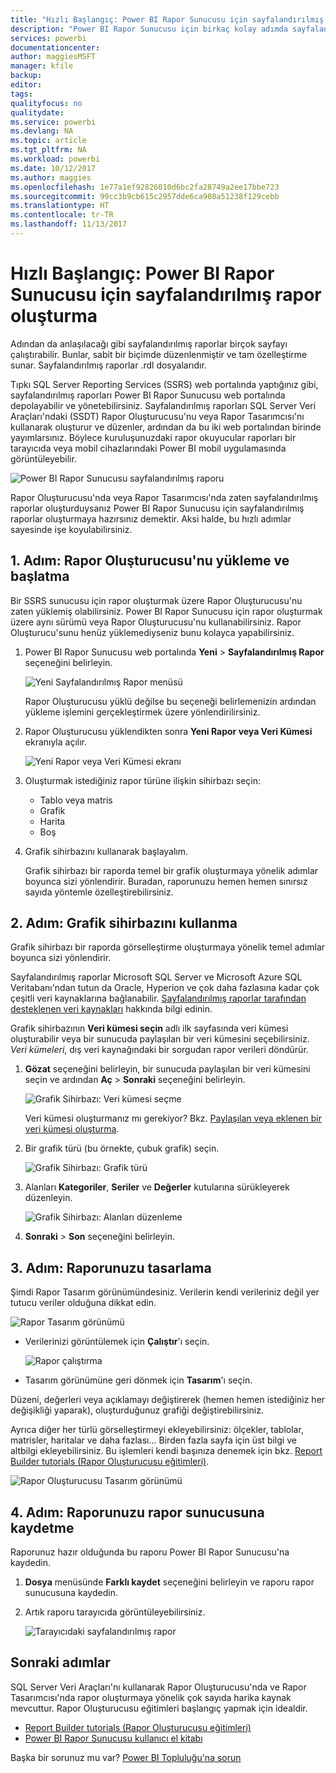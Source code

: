 ```yaml
---
title: "Hızlı Başlangıç: Power BI Rapor Sunucusu için sayfalandırılmış rapor oluşturma"
description: "Power BI Rapor Sunucusu için birkaç kolay adımda sayfalandırılmış rapor oluşturmayı öğrenin."
services: powerbi
documentationcenter: 
author: maggiesMSFT
manager: kfile
backup: 
editor: 
tags: 
qualityfocus: no
qualitydate: 
ms.service: powerbi
ms.devlang: NA
ms.topic: article
ms.tgt_pltfrm: NA
ms.workload: powerbi
ms.date: 10/12/2017
ms.author: maggies
ms.openlocfilehash: 1e77a1ef92826010d6bc2fa28749a2ee17bbe723
ms.sourcegitcommit: 99cc3b9cb615c2957dde6ca908a51238f129cebb
ms.translationtype: HT
ms.contentlocale: tr-TR
ms.lasthandoff: 11/13/2017
---
```

# <a name="quickstart-create-a-paginated-report-for-power-bi-report-server"></a>Hızlı Başlangıç: Power BI Rapor Sunucusu için sayfalandırılmış rapor oluşturma
Adından da anlaşılacağı gibi sayfalandırılmış raporlar birçok sayfayı çalıştırabilir. Bunlar, sabit bir biçimde düzenlenmiştir ve tam özelleştirme sunar. Sayfalandırılmış raporlar .rdl dosyalarıdır.

Tıpkı SQL Server Reporting Services (SSRS) web portalında yaptığınız gibi, sayfalandırılmış raporları Power BI Rapor Sunucusu web portalında depolayabilir ve yönetebilirsiniz. Sayfalandırılmış raporları SQL Server Veri Araçları'ndaki (SSDT) Rapor Oluşturucusu'nu veya Rapor Tasarımcısı'nı kullanarak oluşturur ve düzenler, ardından da bu iki web portalından birinde yayımlarsınız. Böylece kuruluşunuzdaki rapor okuyucular raporları bir tarayıcıda veya mobil cihazlarındaki Power BI mobil uygulamasında görüntüleyebilir.

![Power BI Rapor Sunucusu sayfalandırılmış raporu](media/quickstart-create-paginated-report/reportserver-paginated-report.png)

Rapor Oluşturucusu'nda veya Rapor Tasarımcısı'nda zaten sayfalandırılmış raporlar oluşturduysanız Power BI Rapor Sunucusu için sayfalandırılmış raporlar oluşturmaya hazırsınız demektir. Aksi halde, bu hızlı adımlar sayesinde işe koyulabilirsiniz.

## <a name="step-1-install-and-start-report-builder"></a>1. Adım: Rapor Oluşturucusu'nu yükleme ve başlatma
Bir SSRS sunucusu için rapor oluşturmak üzere Rapor Oluşturucusu'nu zaten yüklemiş olabilirsiniz. Power BI Rapor Sunucusu için rapor oluşturmak üzere aynı sürümü veya Rapor Oluşturucusu'nu kullanabilirsiniz. Rapor Oluşturucu'sunu henüz yüklemediyseniz bunu kolayca yapabilirsiniz.

1. Power BI Rapor Sunucusu web portalında **Yeni** > **Sayfalandırılmış Rapor** seçeneğini belirleyin.
   
    ![Yeni Sayfalandırılmış Rapor menüsü](media/quickstart-create-paginated-report/reportserver-new-paginated-report-menu.png)
   
    Rapor Oluşturucusu yüklü değilse bu seçeneği belirlemenizin ardından yükleme işlemini gerçekleştirmek üzere yönlendirilirsiniz.
2. Rapor Oluşturucusu yüklendikten sonra **Yeni Rapor veya Veri Kümesi**  ekranıyla açılır.
   
    ![Yeni Rapor veya Veri Kümesi ekranı](media/quickstart-create-paginated-report/reportserver-paginated-new-report-screen.png)
3. Oluşturmak istediğiniz rapor türüne ilişkin sihirbazı seçin:
   
   * Tablo veya matris
   * Grafik
   * Harita
   * Boş
4. Grafik sihirbazını kullanarak başlayalım.
   
    Grafik sihirbazı bir raporda temel bir grafik oluşturmaya yönelik adımlar boyunca sizi yönlendirir. Buradan, raporunuzu hemen hemen sınırsız sayıda yöntemle özelleştirebilirsiniz.

## <a name="step-2-go-through-the-chart-wizard"></a>2. Adım: Grafik sihirbazını kullanma
Grafik sihirbazı bir raporda görselleştirme oluşturmaya yönelik temel adımlar boyunca sizi yönlendirir.

Sayfalandırılmış raporlar Microsoft SQL Server ve Microsoft Azure SQL Veritabanı'ndan tutun da Oracle, Hyperion ve çok daha fazlasına kadar çok çeşitli veri kaynaklarına bağlanabilir. [Sayfalandırılmış raporlar tarafından desteklenen veri kaynakları](connect-data-sources.md) hakkında bilgi edinin.

Grafik sihirbazının **Veri kümesi seçin** adlı ilk sayfasında veri kümesi oluşturabilir veya bir sunucuda paylaşılan bir veri kümesini seçebilirsiniz. *Veri kümeleri*, dış veri kaynağındaki bir sorgudan rapor verileri döndürür.

1. **Gözat** seçeneğini belirleyin, bir sunucuda paylaşılan bir veri kümesini seçin ve ardından **Aç** > **Sonraki** seçeneğini belirleyin.
   
    ![Grafik Sihirbazı: Veri kümesi seçme](media/quickstart-create-paginated-report/reportserver-paginated-choose-dataset.png)
   
     Veri kümesi oluşturmanız mı gerekiyor? Bkz. [Paylaşılan veya eklenen bir veri kümesi oluşturma](https://docs.microsoft.com/sql/reporting-services/report-data/create-a-shared-dataset-or-embedded-dataset-report-builder-and-ssrs).
2. Bir grafik türü (bu örnekte, çubuk grafik) seçin.
   
    ![Grafik Sihirbazı: Grafik türü](media/quickstart-create-paginated-report/reportserver-paginated-choose-chart-type.png)
3. Alanları **Kategoriler**, **Seriler** ve **Değerler** kutularına sürükleyerek düzenleyin.
   
    ![Grafik Sihirbazı: Alanları düzenleme](media/quickstart-create-paginated-report/reportserver-paginated-arrange-fields.png)
4. **Sonraki** > **Son** seçeneğini belirleyin.

## <a name="step-3-design-your-report"></a>3. Adım: Raporunuzu tasarlama
Şimdi Rapor Tasarım görünümündesiniz. Verilerin kendi verileriniz değil yer tutucu veriler olduğuna dikkat edin.

![Rapor Tasarım görünümü](media/quickstart-create-paginated-report/reportserver-paginated-preview-report.png)

* Verilerinizi görüntülemek için **Çalıştır**'ı seçin.
  
     ![Rapor çalıştırma](media/quickstart-create-paginated-report/reportserver-paginated-run-report.png)
* Tasarım görünümüne geri dönmek için **Tasarım**'ı seçin.

Düzeni, değerleri veya açıklamayı değiştirerek (hemen hemen istediğiniz her değişikliği yaparak), oluşturduğunuz grafiği değiştirebilirsiniz.

Ayrıca diğer her türlü görselleştirmeyi ekleyebilirsiniz: ölçekler, tablolar, matrisler, haritalar ve daha fazlası... Birden fazla sayfa için üst bilgi ve altbilgi ekleyebilirsiniz. Bu işlemleri kendi başınıza denemek için bkz. [Report Builder tutorials (Rapor Oluşturucusu eğitimleri)](https://docs.microsoft.com/sql/reporting-services/report-builder-tutorials).

![Rapor Oluşturucusu Tasarım görünümü](media/quickstart-create-paginated-report/reportserver-paginated-finished-design-report.png)

## <a name="step-4-save-your-report-to-the-report-server"></a>4. Adım: Raporunuzu rapor sunucusuna kaydetme
Raporunuz hazır olduğunda bu raporu Power BI Rapor Sunucusu'na kaydedin.

1. **Dosya** menüsünde **Farklı kaydet** seçeneğini belirleyin ve raporu rapor sunucusuna kaydedin. 
2. Artık raporu tarayıcıda görüntüleyebilirsiniz.
   
    ![Tarayıcıdaki sayfalandırılmış rapor](media/quickstart-create-paginated-report/reportserver-paginated-report.png)

## <a name="next-steps"></a>Sonraki adımlar
SQL Server Veri Araçları'nı kullanarak Rapor Oluşturucusu'nda ve Rapor Tasarımcısı'nda rapor oluşturmaya yönelik çok sayıda harika kaynak mevcuttur. Rapor Oluşturucusu eğitimleri başlangıç yapmak için idealdir.

* [Report Builder tutorials (Rapor Oluşturucusu eğitimleri)](https://docs.microsoft.com/sql/reporting-services/report-builder-tutorials)
* [Power BI Rapor Sunucusu kullanıcı el kitabı](user-handbook-overview.md)  

Başka bir sorunuz mu var? [Power BI Topluluğu'na sorun](https://community.powerbi.com/)

